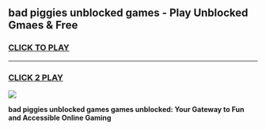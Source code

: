 
## bad piggies unblocked games - Play Unblocked Gmaes & Free
<h3>
<a href="https://premium.freeplayer.one?title=bad_piggies_unblocked_games&ref=19F">CLICK TO PLAY</a></h3>
<hr>

<h3>
<a href="https://premium.freeplayer.one?title=bad_piggies_unblocked_games&ref=19F">CLICK 2 PLAY</a>
  
</h3>

<a href="https://premium.freeplayer.one?title=bad_piggies_unblocked_games&ref=19F/"><img src="https://clearcache.store/games.png"></a>


**bad piggies unblocked games games unblocked: Your Gateway to Fun and Accessible Online Gaming**
